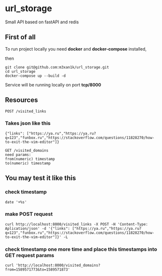 # url_storage
Small API based on fastAPI and redis

## First of all
To run project locally you need **docker** and **docker-compose** installed,

then

```
git clone git@github.com:m3xan1k/url_storage.git
cd url_storage
docker-compose up --build -d
```

Service will be running locally on port **tcp/8000**

## Resources

```
POST /visited_links
```
### Takes json like this

```
{"links": ["https://ya.ru","https://ya.ru?q=123","funbox.ru","https://stackoverflow.com/questions/11828270/how-to-exit-the-vim-editor"]}
```

```
GET /visited_domains
need params:
from(numeric) timestamp
to(numeric) timestamp
```

## You may test it like this

### check timestamp

```
date '+%s'
```

### make POST request

```
curl http://localhost:8000/visited_links -X POST -H 'Content-Type: Aplication/json' -d '{"links": ["https://ya.ru","https://ya.ru?q=123","funbox.ru","https://stackoverflow.com/questions/11828270/how-to-exit-the-vim-editor"]}' -L
```

### check timestamp one more time and place this timestamps into GET request params

```
curl 'http://localhost:8000/visited_domains?from=1589571773&to=1589571873'
```
